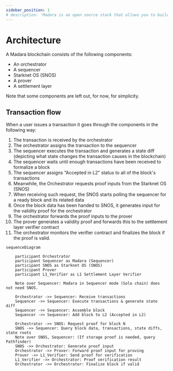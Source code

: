 ```yaml
---
sidebar_position: 1
# description: 'Madara is an open source stack that allows you to build app chains powered by Cairo and Starknet technology'
---
```


# Architecture

A Madara blockchain consists of the following components:
- An orchestrator
- A sequencer
- Starknet OS (SNOS)
- A prover
- A settlement layer

Note that some components are left out, for now, for simplicity.

## Transaction flow

When a user issues a transaction it goes through the components in the following way:
1. The transaction is received by the orchestrator
1. The orchestrator assigns the transaction to the sequencer
1. The sequencer executes the transaction and generates a state diff (depicting what state changes the transaction causes in the blockchain)
1. The sequencer waits until enough transactions have been received to formalize a block
1. The sequencer assigns "Accepted in L2" status to all of the block's transactions
1. Meanwhile, the Orchestrator requests proof inputs from the Starknet OS (SNOS)
1. When receiving such request, the SNOS starts polling the sequencer for a ready block and its related data
1. Once the block data has been handed to SNOS, it generates input for the validity proof for the orchestrator
1. The orchestrator forwards the proof inputs to the prover
1. The prover generates a validity proof and forwards this to the settlement layer verifier contract
1. The orchestrator monitors the verifier contract and finalizes the block if the proof is valid.

```mermaid
sequenceDiagram

    participant Orchestrator
    participant Sequencer as Madara (Sequencer)
    participant SNOS as Starknet OS (SNOS)
    participant Prover
    participant L1_Verifier as L1 Settlement Layer Verifier

    Note over Sequencer: Madara in Sequencer mode (Solo chain) does not need SNOS.

    Orchestrator ->> Sequencer: Receive transactions
    Sequencer ->> Sequencer: Execute transactions & generate state diff
    Sequencer ->> Sequencer: Assemble block
    Sequencer ->> Sequencer: Add block to L2 (Accepted in L2)

    Orchestrator ->> SNOS: Request proof for block N
    SNOS ->> Sequencer: Query block data, transactions, state diffs, state roots
    Note over SNOS, Sequencer: (If storage proof is needed, query Pathfinder)
    SNOS ->> Orchestrator: Generate proof input
    Orchestrator ->> Prover: Forward proof input for proving
    Prover ->> L1_Verifier: Send proof for verification
    L1_Verifier ->> Orchestrator: Proof verification result
    Orchestrator ->> Orchestrator: Finalize block if valid

```
